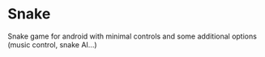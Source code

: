# Snake
Snake game for android with minimal controls and some additional options (music control, snake AI...)
